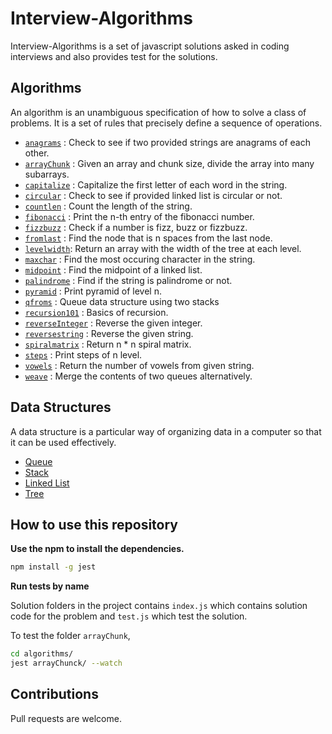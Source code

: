 # Interview-Algorithms

Interview-Algorithms is a set of javascript solutions asked in coding interviews and also provides test for the solutions.

## Algorithms

An algorithm is an unambiguous specification of how to solve a class of problems. It is a set of rules that precisely define a sequence of operations.

-   [`anagrams`](algorithms/anagrams/index.js) : Check to see if two provided strings are anagrams of each other.
-   [`arrayChunk`](algorithms/arrayChunk/index.js) : Given an array and chunk size, divide the array into many subarrays.
-   [`capitalize`](algorithms/capitalize/index.js) : Capitalize the first letter of each word in the string.
-   [`circular`](algorithms/circular/index.js) : Check to see if provided linked list is circular or not.
-   [`countlen`](algorithms/countlen/index.js) : Count the length of the string.
-   [`fibonacci`](algorithms/fibonacci/index.js) : Print the n-th entry of the fibonacci number.
-   [`fizzbuzz`](algorithms/fizzbuzz/index.js) : Check if a number is fizz, buzz or fizzbuzz.
-   [`fromlast`](algorithms/fromlast/index.js) : Find the node that is n spaces from the last node.
-   [`levelwidth`](algorithms/levelwidth/index.js): Return an array with the width of the tree at each level.
-   [`maxchar`](algorithms/maxchar/index.js) : Find the most occuring character in the string.
-   [`midpoint`](algorithms/midpoint/index.js) : Find the midpoint of a linked list.
-   [`palindrome`](algorithms/palindrome/index.js) : Find if the string is palindrome or not.
-   [`pyramid`](algorithms/pyramid/index.js) : Print pyramid of level n.
-   [`qfroms`](algorithms/qfroms/index.js) : Queue data structure using two stacks
-   [`recursion101`](algorithms/recursion101/index.js) : Basics of recursion.
-   [`reverseInteger`](algorithms/reverseInteger/index.js) : Reverse the given integer.
-   [`reversestring`](algorithms/reversestring/index.js) : Reverse the given string.
-   [`spiralmatrix`](algorithms/spiralmatrix/index.js) : Return n \* n spiral matrix.
-   [`steps`](algorithms/steps/index.js) : Print steps of n level.
-   [`vowels`](algorithms/vowels/index.js) : Return the number of vowels from given string.
-   [`weave`](algorithms/weave/index.js) : Merge the contents of two queues alternatively.

## Data Structures

A data structure is a particular way of organizing data in a computer so that it can be used effectively.

-   [Queue](data-structures/queue/index.js)
-   [Stack](data-structures/stack/index.js)
-   [Linked List](data-structures/linkedlist/index.js)
-   [Tree](data-structures/tree/index.js)

## How to use this repository

**Use the npm to install the dependencies.**

```bash
npm install -g jest
```

**Run tests by name**

Solution folders in the project contains `index.js` which contains solution code for the problem and `test.js` which test the solution.

To test the folder `arrayChunk`,

```bash
cd algorithms/
jest arrayChunck/ --watch
```

## Contributions

Pull requests are welcome.
